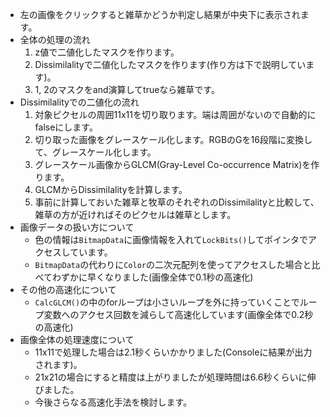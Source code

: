 - 左の画像をクリックすると雑草かどうか判定し結果が中央下に表示されます。
- 全体の処理の流れ
  1. z値で二値化したマスクを作ります。
  2. Dissimilalityで二値化したマスクを作ります(作り方は下で説明しています)。
  3. 1, 2のマスクをand演算してtrueなら雑草です。
- Dissimilalityでの二値化の流れ
  1. 対象ピクセルの周囲11x11を切り取ります。端は周囲がないので自動的にfalseにします。
  2. 切り取った画像をグレースケール化します。RGBのGを16段階に変換して、グレースケール化します。
  3. グレースケール画像からGLCM(Gray-Level Co-occurrence Matrix)を作ります。
  4. GLCMからDissimilalityを計算します。
  5. 事前に計算しておいた雑草と牧草のそれぞれのDissimilalityと比較して、雑草の方が近ければそのピクセルは雑草とします。
- 画像データの扱い方について
  - 色の情報は`BitmapData`に画像情報を入れて`LockBits()`してポインタでアクセスしています。
  - `BitmapData`の代わりに`Color`の二次元配列を使ってアクセスした場合と比べてわずかに早くなりました(画像全体で0.1秒の高速化)
- その他の高速化について
  - `CalcGLCM()`の中のforループは小さいループを外に持っていくことでループ変数へのアクセス回数を減らして高速化しています(画像全体で0.2秒の高速化)
- 画像全体の処理速度について
  - 11x11で処理した場合は2.1秒くらいかかりました(Consoleに結果が出力されます)。
  - 21x21の場合にすると精度は上がりましたが処理時間は6.6秒くらいに伸びました。
  - 今後さらなる高速化手法を検討します。